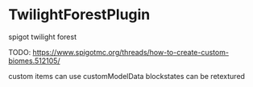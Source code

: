 # TwilightForestPlugin
spigot twilight forest

TODO:
https://www.spigotmc.org/threads/how-to-create-custom-biomes.512105/

custom items can use customModelData
blockstates can be retextured
